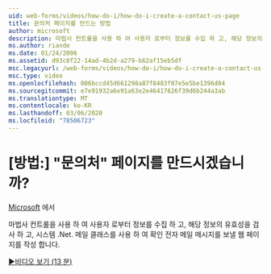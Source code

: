 ```yaml
---
uid: web-forms/videos/how-do-i/how-do-i-create-a-contact-us-page
title: 문의처 페이지를 만드는 방법
author: microsoft
description: 마법사 컨트롤을 사용 하 여 사용자 로부터 정보를 수집 하 고, 해당 정보의 유효성을 검사 하 고, 시스템 구성 (를 사용 하 여 메시지를 보낼 수 있는 웹 페이지를 빌드합니다.
ms.author: riande
ms.date: 01/24/2006
ms.assetid: d93c8f22-14ad-4b2d-a279-b62af15eb5df
msc.legacyurl: /web-forms/videos/how-do-i/how-do-i-create-a-contact-us-page
msc.type: video
ms.openlocfilehash: 006bccd45d661298a87f8483f07e5e5be1396d04
ms.sourcegitcommit: e7e91932a6e91a63e2e46417626f39d6b244a3ab
ms.translationtype: MT
ms.contentlocale: ko-KR
ms.lasthandoff: 03/06/2020
ms.locfileid: "78506723"
---
```

# <a name="how-do-i-create-a-contact-us-page"></a>[방법:] "문의처" 페이지를 만드시겠습니까?

[Microsoft](https://github.com/microsoft) 에서

마법사 컨트롤을 사용 하 여 사용자 로부터 정보를 수집 하 고, 해당 정보의 유효성을 검사 하 고, 시스템 .Net. 메일 클래스를 사용 하 여 확인 전자 메일 메시지를 보낼 웹 페이지를 작성 합니다.

[&#9654;비디오 보기 (13 분)](https://channel9.msdn.com/Blogs/ASP-NET-Site-Videos/how-do-i-create-a-contact-us-page)
